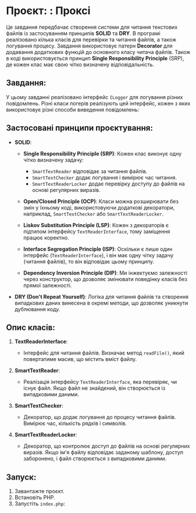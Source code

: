 # Проєкт: : Проксі

Це завдання передбачає створення системи для читання текстових файлів із застосуванням принципів **SOLID** та **DRY**. В програмі реалізовано кілька класів для перевірки та читання файлів, а також логування процесу. Завдання використовує патерн **Decorator** для додавання додаткових функцій до основного класу читача файлів. Також в коді використовується принцип **Single Responsibility Principle** (SRP), де кожен клас має свою чітко визначену відповідальність.
## Завдання:
У цьому завданні реалізовано інтерфейс `ILogger` для логування різних повідомлень. Різні класи логерів реалізують цей інтерфейс, кожен з яких використовує різні способи виведення повідомлень:

## Застосовані принципи проєктування:

- **SOLID**:
    - **Single Responsibility Principle (SRP)**: Кожен клас виконує одну чітко визначену задачу:
        - `SmartTextReader` відповідає за читання файлів.
        - `SmartTextChecker` додає логування і вимірює час читання.
        - `SmartTextReaderLocker` додає перевірку доступу до файлів на основі регулярних виразів.

    - **Open/Closed Principle (OCP)**: Класи можна розширювати без змін у їхньому коді, використовуючи додаткові декоратори, наприклад, `SmartTextChecker` або `SmartTextReaderLocker`.

    - **Liskov Substitution Principle (LSP)**: Кожен з декораторів є підтипом інтерфейсу `TextReaderInterface`, тому заміщення працює коректно.

    - **Interface Segregation Principle (ISP)**: Оскільки є лише один інтерфейс (`TextReaderInterface`), і він має одну чітку задачу (читання файлів), то він відповідає цьому принципу.

    - **Dependency Inversion Principle (DIP)**: Ми інжектуємо залежності через конструктор, що дозволяє змінювати поведінку класів без прямої залежності.

- **DRY (Don't Repeat Yourself)**: Логіка для читання файлів та створення випадкових даних винесена в окремі методи, що дозволяє уникнути дублювання коду.

## Опис класів:

1. **TextReaderInterface**:
    - Інтерфейс для читання файлів. Визначає метод `readFile()`, який повертатиме масив, що містить вміст файлу.

2. **SmartTextReader**:
    - Реалізація інтерфейсу `TextReaderInterface`, яка перевіряє, чи існує файл. Якщо файл не знайдений, він створюється із випадковими даними.

3. **SmartTextChecker**:
    - Декоратор, що додає логування до процесу читання файлів. Вимірює час, кількість рядків і символів.

4. **SmartTextReaderLocker**:
    - Декоратор, що контролює доступ до файлів на основі регулярних виразів. Якщо ім'я файлу відповідає заданому шаблону, доступ заборонено, і файл створюється з випадковими даними.

## Запуск:

1. Завантажте проєкт.
2. Встановіть PHP.
3. Запустіть `index.php`:
